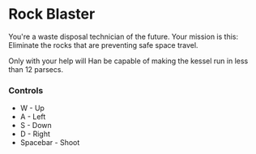 # Rock Blaster
You're a waste disposal technician of the future. Your mission is this: Eliminate the rocks that are preventing safe space travel. 

Only with your help will Han be capable of making the kessel run in less than 12 parsecs. 


### Controls

* W - Up
* A - Left
* S - Down
* D - Right
* Spacebar - Shoot
